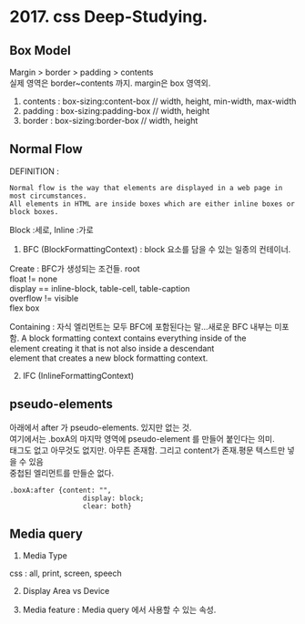 # 2017. css Deep-Studying.

## Box Model

Margin > border > padding > contents  
실제 영역은 border~contents 까지. margin은 box 영역외.

1. contents : box-sizing:content-box  // width, height, min-width, max-width
2. padding : box-sizing:padding-box // width, height
3. border : box-sizing:border-box // width, height

## Normal Flow

DEFINITION :
```
Normal flow is the way that elements are displayed in a web page in most circumstances.   
All elements in HTML are inside boxes which are either inline boxes or block boxes.  
```

Block :세로, Inline :가로  

1. BFC (BlockFormattingContext) : block 요소를 담을 수 있는 일종의 컨테이너.

Create : BFC가 생성되는 조건들.
root  
float != none  
display == inline-block, table-cell, table-caption  
overflow != visible  
flex box  

Containing  :  자식 엘리먼트는 모두 BFC에 포함된다는 말...새로운 BFC 내부는 미포함.
A block formatting context contains everything inside of the  
element creating it that is not also inside a descendant  
element that creates a new block formatting context.  

2. IFC (InlineFormattingContext)

## pseudo-elements

아래에서 after 가 pseudo-elements. 있지만 없는 것.  
여기에서는 .boxA의 마지막 영역에 pseudo-element 를 만들어 붙인다는 의미.  
태그도 없고 아무것도 없지만. 아무튼 존재함. 그리고 content가 존재.평문 텍스트만 넣을 수 있음  
중첩된 엘리먼트를 만들순 없다.  
```
.boxA:after {content: "",
                  display: block;
                  clear: both}
```

## Media query

1. Media Type

css : all, print, screen, speech  

2. Display Area vs Device

3. Media feature : Media query 에서 사용할 수 있는 속성.
